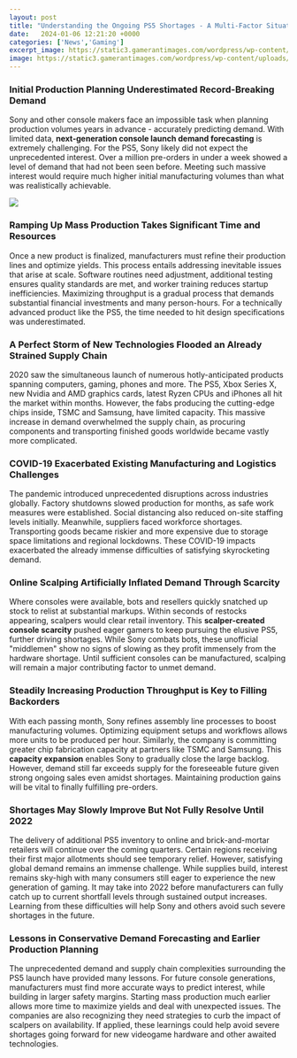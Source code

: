 ```yaml
---
layout: post
title: "Understanding the Ongoing PS5 Shortages - A Multi-Factor Situation"
date:   2024-01-06 12:21:20 +0000
categories: ['News','Gaming']
excerpt_image: https://static3.gamerantimages.com/wordpress/wp-content/uploads/2021/05/ps5-consoles-and-controllers.jpg
image: https://static3.gamerantimages.com/wordpress/wp-content/uploads/2021/05/ps5-consoles-and-controllers.jpg
---
```


### Initial Production Planning Underestimated Record-Breaking Demand
Sony and other console makers face an impossible task when planning production volumes years in advance - accurately predicting demand. With limited data, **next-generation console launch demand forecasting** is extremely challenging. For the PS5, Sony likely did not expect the unprecedented interest. Over a million pre-orders in under a week showed a level of demand that had not been seen before. Meeting such massive interest would require much higher initial manufacturing volumes than what was realistically achievable.

![](https://www.gamespot.com/a/uploads/screen_kubrick/1179/11799911/3828776-screenshot2021-05-10at7.34.16am.png)
### Ramping Up Mass Production Takes Significant Time and Resources 
Once a new product is finalized, manufacturers must refine their production lines and optimize yields. This process entails addressing inevitable issues that arise at scale. Software routines need adjustment, additional testing ensures quality standards are met, and worker training reduces startup inefficiencies. Maximizing throughput is a gradual process that demands substantial financial investments and many person-hours. For a technically advanced product like the PS5, the time needed to hit design specifications was underestimated.   
### A Perfect Storm of New Technologies Flooded an Already Strained Supply Chain
2020 saw the simultaneous launch of numerous hotly-anticipated products spanning computers, gaming, phones and more. The PS5, Xbox Series X, new Nvidia and AMD graphics cards, latest Ryzen CPUs and iPhones all hit the market within months. However, the fabs producing the cutting-edge chips inside, TSMC and Samsung, have limited capacity. This massive increase in demand overwhelmed the supply chain, as procuring components and transporting finished goods worldwide became vastly more complicated.
### COVID-19 Exacerbated Existing Manufacturing and Logistics Challenges  
The pandemic introduced unprecedented disruptions across industries globally. Factory shutdowns slowed production for months, as safe work measures were established. Social distancing also reduced on-site staffing levels initially. Meanwhile, suppliers faced workforce shortages. Transporting goods became riskier and more expensive due to storage space limitations and regional lockdowns. These COVID-19 impacts exacerbated the already immense difficulties of satisfying skyrocketing demand.
### Online Scalping Artificially Inflated Demand Through Scarcity 
Where consoles were available, bots and resellers quickly snatched up stock to relist at substantial markups. Within seconds of restocks appearing, scalpers would clear retail inventory. This **scalper-created console scarcity** pushed eager gamers to keep pursuing the elusive PS5, further driving shortages. While Sony combats bots, these unofficial "middlemen" show no signs of slowing as they profit immensely from the hardware shortage. Until sufficient consoles can be manufactured, scalping will remain a major contributing factor to unmet demand.
### Steadily Increasing Production Throughput is Key to Filling Backorders  
With each passing month, Sony refines assembly line processes to boost manufacturing volumes. Optimizing equipment setups and workflows allows more units to be produced per hour. Similarly, the company is committing greater chip fabrication capacity at partners like TSMC and Samsung. This **capacity expansion** enables Sony to gradually close the large backlog. However, demand still far exceeds supply for the foreseeable future given strong ongoing sales even amidst shortages. Maintaining production gains will be vital to finally fulfilling pre-orders.
### Shortages May Slowly Improve But Not Fully Resolve Until 2022
The delivery of additional PS5 inventory to online and brick-and-mortar retailers will continue over the coming quarters. Certain regions receiving their first major allotments should see temporary relief. However, satisfying global demand remains an immense challenge. While supplies build, interest remains sky-high with many consumers still eager to experience the new generation of gaming. It may take into 2022 before manufacturers can fully catch up to current shortfall levels through sustained output increases. Learning from these difficulties will help Sony and others avoid such severe shortages in the future.
### Lessons in Conservative Demand Forecasting and Earlier Production Planning  
The unprecedented demand and supply chain complexities surrounding the PS5 launch have provided many lessons. For future console generations, manufacturers must find more accurate ways to predict interest, while building in larger safety margins. Starting mass production much earlier allows more time to maximize yields and deal with unexpected issues. The companies are also recognizing they need strategies to curb the impact of scalpers on availability. If applied, these learnings could help avoid severe shortages going forward for new videogame hardware and other awaited technologies.
